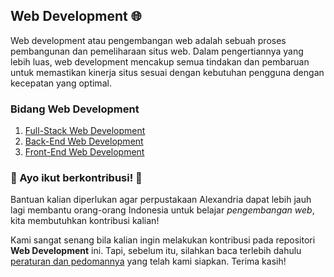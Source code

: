## Web Development 🌐
Web development atau pengembangan web adalah sebuah proses pembangunan dan pemeliharaan situs web. Dalam pengertiannya yang lebih luas, web development mencakup semua tindakan dan pembaruan untuk memastikan kinerja situs sesuai dengan kebutuhan pengguna dengan kecepatan yang optimal.
### Bidang Web Development
1. [Full-Stack Web Development](Full-Stack/Reference.md)
2. [Back-End Web Development](Back-End/Reference.md)
3. [Front-End Web Development](Front-End/Reference.md)

### 🤩 Ayo ikut berkontribusi! 🤩

Bantuan kalian diperlukan agar perpustakaan Alexandria dapat lebih jauh lagi membantu orang-orang Indonesia untuk belajar _pengembangan web_, kita membutuhkan kontribusi kalian!

Kami sangat senang bila kalian ingin melakukan kontribusi pada repositori **Web Development** ini. Tapi, sebelum itu, silahkan baca terlebih dahulu [peraturan dan pedomannya](CONTRIBUTING.md) yang telah kami siapkan. Terima kasih!
